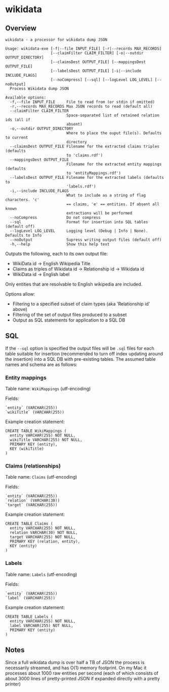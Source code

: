 # wikidata

## Overview

```
wikidata - a processor for wikidata dump JSON

Usage: wikidata-exe [-f|--file INPUT_FILE] [-r|--records MAX_RECORDS]
                    [--claimFilter CLAIM_FILTER] [-o|--outdir OUTPUT_DIRECTORY]
                    [--claimsDest OUTPUT_FILE] [--mappingsDest OUTPUT_FILE]
                    [--labelsDest OUTPUT_FILE] [-i|--include INCLUDE_FLAGS]
                    [--noCompress] [--sql] [--logLevel LOG_LEVEL] [--noOutput]
  Process Wikidata dump JSON

Available options:
  -f,--file INPUT_FILE     File to read from (or stdin if omitted)
  -r,--records MAX_RECORDS Max JSON records to read (default all)
  --claimFilter CLAIM_FILTER
                           Space-separated list of retained relation ids (all if
                           absent)
  -o,--outdir OUTPUT_DIRECTORY
                           Where to place the ouput file(s). Defaults to current
                           directory
  --claimsDest OUTPUT_FILE Filename for the extracted claims triples (defaults
                           to 'claims.rdf')
  --mappingsDest OUTPUT_FILE
                           Filename for the extracted entity mappings (defaults
                           to 'entityMappings.rdf')
  --labelsDest OUTPUT_FILE Filename for the extracted labels (defaults to
                           'labels.rdf')
  -i,--include INCLUDE_FLAGS
                           What to include as a string of flag characters. 'c'
                           == claims, 'e' == entities. If absent all known
                           extractions will be performed
  --noCompress             Do not compress
  --sql                    Format for insertion into SQL tables (default off)
  --logLevel LOG_LEVEL     Logging level (Debug | Info | None). Defaults to Info
  --noOutput               Supress writing output files (default off)
  -h,--help                Show this help text
```

Outputs the following, each to its own output file:

* WikiData id -> English Wikipedia Title
* Claims as triples of Wikidata id -> Relationship id -> Wikidata id
* WikiData id -> English label

Only entities that are resolvable to English wikipedia are included.

Options allow:

* Filtering to a specified subset of claim types (aka 'Relationship id' above)
* Filtering of the set of output files produced to a subset
* Output as SQL statements for application to a SQL DB

## SQL
If the `--sql` option is specified the output files will be `.sql` files for each table suitable for insertion (recommended to turn off index updating around the insertion) into a SQL DB with pre-existing tables.  The assumed table names and schema are as follows:

### Entity mappings

Table name: `WikiMappings` (utf-encoding)

Fields:

	`entity` (VARCHAR(255))
	`wikiTitle` (VARCHAR(255))

Example creation statement:

```
CREATE TABLE WikiMappings (
  entity VARCHAR(255) NOT NULL,
  wikiTitle VARCHAR(255) NOT NULL,
  PRIMARY KEY (entity),
  KEY (wikiTitle)
)

```

### Claims (relationships)

Table name: `Claims` (utf-encoding)

Fields:

	`entity` (VARCHAR(255))
	`relation` (VARCHAR(30))
	`target` (VARCHAR(255))

Example creation statement:

```
CREATE TABLE Claims (
  entity VARCHAR(255) NOT NULL,
  relation VARCHAR(30) NOT NULL,
  target VARCHAR(255) NOT NULL,
  PRIMARY KEY (relation, entity),
  KEY (entity)
)

```

### Labels

Table name: `Labels` (utf-encoding)

Fields:

	`entity` (VARCHAR(255))
	`label` (VARCHAR(255))

Example creation statement:

```
CREATE TABLE Labels (
  entity VARCHAR(255) NOT NULL,
  label VARCHAR(255) NOT NULL,
  PRIMARY KEY (entity)
)

```

## Notes
Since a full wikidata dump is over half a TB of JSON the process is necessarily streamed, and has O(1) memory footprint.  On my Mac it processes about 1000 raw entities per second (each of which consists of about 3000 lines of pretty-printed JSON if expanded directly with a pretty printer)